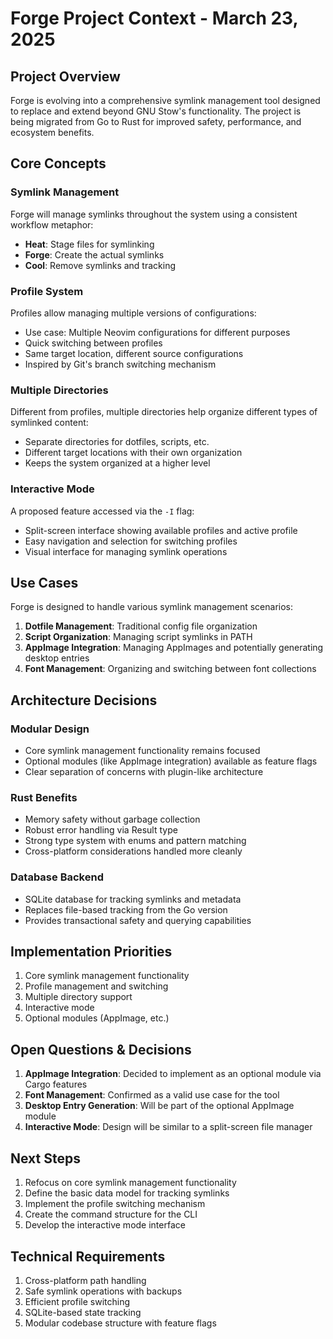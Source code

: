 # Forge Project Context - March 23, 2025

## Project Overview

Forge is evolving into a comprehensive symlink management tool designed to replace and extend beyond GNU Stow's functionality. The project is being migrated from Go to Rust for improved safety, performance, and ecosystem benefits.

## Core Concepts

### Symlink Management

Forge will manage symlinks throughout the system using a consistent workflow metaphor:
- **Heat**: Stage files for symlinking
- **Forge**: Create the actual symlinks
- **Cool**: Remove symlinks and tracking

### Profile System

Profiles allow managing multiple versions of configurations:
- Use case: Multiple Neovim configurations for different purposes
- Quick switching between profiles
- Same target location, different source configurations
- Inspired by Git's branch switching mechanism

### Multiple Directories

Different from profiles, multiple directories help organize different types of symlinked content:
- Separate directories for dotfiles, scripts, etc.
- Different target locations with their own organization
- Keeps the system organized at a higher level

### Interactive Mode

A proposed feature accessed via the `-I` flag:
- Split-screen interface showing available profiles and active profile
- Easy navigation and selection for switching profiles
- Visual interface for managing symlink operations

## Use Cases

Forge is designed to handle various symlink management scenarios:

1. **Dotfile Management**: Traditional config file organization
2. **Script Organization**: Managing script symlinks in PATH
3. **AppImage Integration**: Managing AppImages and potentially generating desktop entries
4. **Font Management**: Organizing and switching between font collections

## Architecture Decisions

### Modular Design

- Core symlink management functionality remains focused
- Optional modules (like AppImage integration) available as feature flags
- Clear separation of concerns with plugin-like architecture

### Rust Benefits

- Memory safety without garbage collection
- Robust error handling via Result type
- Strong type system with enums and pattern matching
- Cross-platform considerations handled more cleanly

### Database Backend

- SQLite database for tracking symlinks and metadata
- Replaces file-based tracking from the Go version
- Provides transactional safety and querying capabilities

## Implementation Priorities

1. Core symlink management functionality
2. Profile management and switching
3. Multiple directory support
4. Interactive mode
5. Optional modules (AppImage, etc.)

## Open Questions & Decisions

1. **AppImage Integration**: Decided to implement as an optional module via Cargo features
2. **Font Management**: Confirmed as a valid use case for the tool
3. **Desktop Entry Generation**: Will be part of the optional AppImage module
4. **Interactive Mode**: Design will be similar to a split-screen file manager

## Next Steps

1. Refocus on core symlink management functionality
2. Define the basic data model for tracking symlinks
3. Implement the profile switching mechanism
4. Create the command structure for the CLI
5. Develop the interactive mode interface

## Technical Requirements

1. Cross-platform path handling
2. Safe symlink operations with backups
3. Efficient profile switching
4. SQLite-based state tracking
5. Modular codebase structure with feature flags

